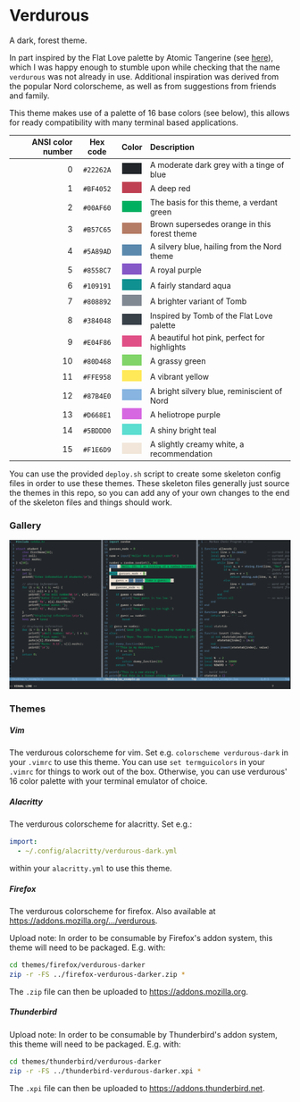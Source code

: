 # Verdurous

A dark, forest theme.

In part inspired by the Flat Love palette by Atomic Tangerine (see
[here](https://www.colourlovers.com/palette/3182748/Flat_love)), which I was
happy enough to stumble upon while checking that the name `verdurous` was not
already in use. Additional inspiration was derived from the popular Nord
colorscheme, as well as from suggestions from friends and family.

This theme makes use of a palette of 16 base colors (see below), this allows for
ready compatibility with many terminal based applications.

| ANSI color number | Hex code  | Color                            | Description                                  |
|------------------:|:---------:|:--------------------------------:|:---------------------------------------------|
| 0                 | `#22262A` | ![#22262A](./gallery/22262A.png) | A moderate dark grey with a tinge of blue    |
| 1                 | `#BF4052` | ![#BF4052](./gallery/BF4052.png) | A deep red                                   |
| 2                 | `#00AF60` | ![#00AF60](./gallery/00AF60.png) | The basis for this theme, a verdant green    |
| 3                 | `#B57C65` | ![#B57C65](./gallery/B57C65.png) | Brown supersedes orange in this forest theme |
| 4                 | `#5A89AD` | ![#5A89AD](./gallery/5A89AD.png) | A silvery blue, hailing from the Nord theme  |
| 5                 | `#8558C7` | ![#8558C7](./gallery/8558C7.png) | A royal purple                               |
| 6                 | `#109191` | ![#109191](./gallery/109191.png) | A fairly standard aqua                       |
| 7                 | `#808892` | ![#808892](./gallery/808892.png) | A brighter variant of Tomb                   |
| 8                 | `#384048` | ![#384048](./gallery/384048.png) | Inspired by Tomb of the Flat Love palette    |
| 9                 | `#E04F86` | ![#E04F86](./gallery/E04F86.png) | A beautiful hot pink, perfect for highlights |
| 10                | `#80D468` | ![#80D468](./gallery/80D468.png) | A grassy green                               |
| 11                | `#FFE958` | ![#FFE958](./gallery/FFE958.png) | A vibrant yellow                             |
| 12                | `#87B4E0` | ![#87B4E0](./gallery/87B4E0.png) | A bright silvery blue, reminiscient of Nord  |
| 13                | `#D668E1` | ![#D668E1](./gallery/D668E1.png) | A heliotrope purple                          |
| 14                | `#5BDDD0` | ![#5BDDD0](./gallery/5BDDD0.png) | A shiny bright teal                          |
| 15                | `#F1E6D9` | ![#F1E6D9](./gallery/F1E6D9.png) | A slightly creamy white, a recommendation    |

You can use the provided `deploy.sh` script to create some skeleton config files
in order to use these themes. These skeleton files generally just source the
themes in this repo, so you can add any of your own changes to the end of the
skeleton files and things should work.

### Gallery

![Vim with several vertical splits](./gallery/splits.png)

### Themes

##### Vim
The verdurous colorscheme for vim. Set e.g. `colorscheme verdurous-dark` in your
`.vimrc` to use this theme. You can use `set termguicolors` in your `.vimrc` for
things to work out of the box. Otherwise, you can use verdurous' 16 color
palette with your terminal emulator of choice.

##### Alacritty
The verdurous colorscheme for alacritty. Set e.g.:
```yml
import:
  - ~/.config/alacritty/verdurous-dark.yml
```
within your `alacritty.yml` to use this theme.

##### Firefox
The verdurous colorscheme for firefox. Also available at
<https://addons.mozilla.org/.../verdurous>.

Upload note: In order to be consumable by Firefox's addon system, this theme
will need to be packaged. E.g. with:
```sh
cd themes/firefox/verdurous-darker
zip -r -FS ../firefox-verdurous-darker.zip *
```
The `.zip` file can then be uploaded to <https://addons.mozilla.org>.

##### Thunderbird
Upload note: In order to be consumable by Thunderbird's addon system, this theme
will need to be packaged. E.g. with:
```sh
cd themes/thunderbird/verdurous-darker
zip -r -FS ../thunderbird-verdurous-darker.xpi *
```
The `.xpi` file can then be uploaded to <https://addons.thunderbird.net>.

